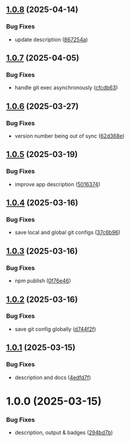 ## [1.0.8](https://github.com/jamieweavis/gitsu/compare/v1.0.7...v1.0.8) (2025-04-14)


### Bug Fixes

* update description ([867254a](https://github.com/jamieweavis/gitsu/commit/867254a9b1dbd270eb01580796e94cc67aee2037))

## [1.0.7](https://github.com/jamieweavis/gitsu/compare/v1.0.6...v1.0.7) (2025-04-05)


### Bug Fixes

* handle git exec asynchronously ([cfcdb63](https://github.com/jamieweavis/gitsu/commit/cfcdb630fbd680759278f47a98f4481766d6ff0e))

## [1.0.6](https://github.com/jamieweavis/gitsu/compare/v1.0.5...v1.0.6) (2025-03-27)


### Bug Fixes

* version number being out of sync ([62d368e](https://github.com/jamieweavis/gitsu/commit/62d368ede1b487d24a2085b4984884fdc479bcac))

## [1.0.5](https://github.com/jamieweavis/gitsu/compare/v1.0.4...v1.0.5) (2025-03-19)


### Bug Fixes

* improve app description ([5016374](https://github.com/jamieweavis/gitsu/commit/5016374e422875fde42859da6386bec62bd57673))

## [1.0.4](https://github.com/jamieweavis/gitsu/compare/v1.0.3...v1.0.4) (2025-03-16)


### Bug Fixes

* save local and global git configs ([37c6b96](https://github.com/jamieweavis/gitsu/commit/37c6b960dddc41c180c6f99ec0a3c6e9bfd600fe))

## [1.0.3](https://github.com/jamieweavis/gitsu/compare/v1.0.2...v1.0.3) (2025-03-16)


### Bug Fixes

* npm publish ([0f76e46](https://github.com/jamieweavis/gitsu/commit/0f76e463d8208811b07430a7a499988e67ca6e68))

## [1.0.2](https://github.com/jamieweavis/gitsu/compare/v1.0.1...v1.0.2) (2025-03-16)


### Bug Fixes

* save git config globally ([d744f2f](https://github.com/jamieweavis/gitsu/commit/d744f2ff3c39187531c60d41df3269b8f4bd7d7e))

## [1.0.1](https://github.com/jamieweavis/gitsu/compare/v1.0.0...v1.0.1) (2025-03-15)


### Bug Fixes

* description and docs ([4edfd7f](https://github.com/jamieweavis/gitsu/commit/4edfd7fc3b81dc6965a996226171224849efc4a8))

# 1.0.0 (2025-03-15)


### Bug Fixes

* description, output & badges ([294bd7b](https://github.com/jamieweavis/gitsu/commit/294bd7bcd2fb7355539d76aae09f546ae63927ef))
